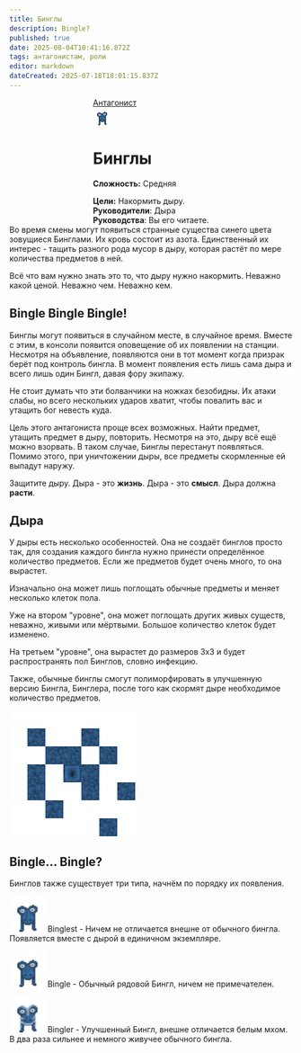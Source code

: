 ```yaml
---
title: Бинглы
description: Bingle?
published: true
date: 2025-08-04T10:41:16.872Z
tags: антагонистам, роли
editor: markdown
dateCreated: 2025-07-18T18:01:15.837Z
---
```


<div style="display: flex; justify-content: center;">
<div class="roles-passport antag">
  <div class="title antag"><a href="/roles/antagonists">Антагонист</a></div>
  <div>
    <div><div><img src="/roles/antagonists/bingles/bingle.png"></div></div>
  <div><div>
    <h1>Бинглы</h1>
    <p><strong>Сложность:</strong> Средняя</p>
    <strong>Цели:</strong> Накормить дыру.<br>
    <b>Руководители</b>: Дыра<br> 
    <b>Руководства</b>: Вы его читаете.<br>
  </div></div>
  </div>
</div>
</div>
Во время смены могут появиться странные существа синего цвета зовущиеся Бинглами. Их кровь состоит из азота. Единственный их интерес - тащить разного рода мусор в дыру, которая растёт по мере количества предметов в ней.

Всё что вам нужно знать это то, что дыру нужно накормить. Неважно какой ценой. Неважно чем. Неважно кем.

## Bingle Bingle Bingle!
Бинглы могут появиться в случайном месте, в случайное время. Вместе с этим, в консоли появится оповещение об их появлении на станции. Несмотря на объявление, появляются они в тот момент когда призрак берёт под контроль бингла. В момент появления есть лишь сама дыра и всего лишь один Бингл, давая фору экипажу.

Не стоит думать что эти болванчики на ножках безобидны. Их атаки слабы, но всего нескольких ударов хватит, чтобы повалить вас и утащить бог невесть куда.

Цель этого антагониста проще всех возможных. Найти предмет, утащить предмет в дыру, повторить. Несмотря на это, дыру всё ещё можно взорвать. В таком случае, Бинглы перестанут появляться. Помимо этого, при уничтожении дыры, все предметы скормленные ей выпадут наружу.

Защитите дыру. Дыра - это **жизнь**. Дыра - это **смысл**. Дыра должна **расти**.

## Дыра
<div class="imageBox">
  <div>
У дыры есть несколько особенностей. Она не создаёт бинглов просто так, для создания каждого бингла нужно принести определённое количество предметов. Если же предметов будет очень много, то она вырастет.

Изначально она может лишь поглощать обычные предметы и меняет несколько клеток пола.

Уже на втором "уровне", она может поглощать других живых существ, неважно, живыми или мёртвыми. Большое количество клеток будет изменено.

На третьем "уровне", она вырастет до размеров 3х3 и будет распространять пол Бинглов, словно инфекцию.

Также, обычные бинглы смогут полиморфировать в улучшенную версию Бингла, Бинглера, после того как скормят дыре необходимое количество предметов.
  </div>
 <img src="/roles/antagonists/bingles/pitspread2.gif"/>
</div>

## Bingle... Bingle?
Бинглов также существует три типа, начнём по порядку их появления.

<img src="/roles/antagonists/bingles/bingle.png" width="64" height="64"> Binglest - Ничем не отличается внешне от обычного бингла. Появляется вместе с дырой в единичном экземпляре.


<img src="/roles/antagonists/bingles/bingle.png" width="64" height="64"> Bingle - Обычный рядовой Бингл, ничем не примечателен.

<img src="/roles/antagonists/bingles/upgraded.png" width="64" height="64"> Bingler - Улучшенный Бингл, внешне отличается белым мхом. В два раза сильнее и немного живучее обычного бингла. 

<div style="width: 100%; margin: 0; padding: 0; position: relative;">
  <div class="bingle-move" style="position: absolute; top: 0px; left: 0px;">
  </div>
</div>
<div class="table"></div>
